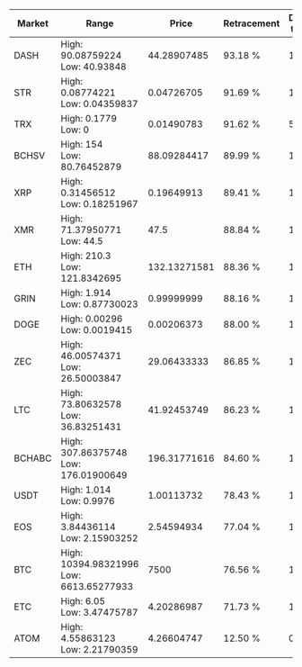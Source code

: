 | Market | Range | Price| Retracement | Doubles to 50% |
| --- | --- | --- | --- | --- |
| DASH | High: 90.08759224<br />Low: 40.93848 | 44.28907485 | 93.18 % | 1.48 |
| STR | High: 0.08774221<br />Low: 0.04359837 | 0.04726705 | 91.69 % | 1.39 |
| TRX | High: 0.1779<br />Low: 0 | 0.01490783 | 91.62 % | 5.97 |
| BCHSV | High: 154<br />Low: 80.76452879 | 88.09284417 | 89.99 % | 1.33 |
| XRP | High: 0.31456512<br />Low: 0.18251967 | 0.19649913 | 89.41 % | 1.26 |
| XMR | High: 71.37950771<br />Low: 44.5 | 47.5 | 88.84 % | 1.22 |
| ETH | High: 210.3<br />Low: 121.8342695 | 132.13271581 | 88.36 % | 1.26 |
| GRIN | High: 1.914<br />Low: 0.87730023 | 0.99999999 | 88.16 % | 1.40 |
| DOGE | High: 0.00296<br />Low: 0.0019415 | 0.00206373 | 88.00 % | 1.19 |
| ZEC | High: 46.00574371<br />Low: 26.50003847 | 29.06433333 | 86.85 % | 1.25 |
| LTC | High: 73.80632578<br />Low: 36.83251431 | 41.92453749 | 86.23 % | 1.32 |
| BCHABC | High: 307.86375748<br />Low: 176.01900649 | 196.31771616 | 84.60 % | 1.23 |
| USDT | High: 1.014<br />Low: 0.9976 | 1.00113732 | 78.43 % | 1.00 |
| EOS | High: 3.84436114<br />Low: 2.15903252 | 2.54594934 | 77.04 % | 1.18 |
| BTC | High: 10394.98321996<br />Low: 6613.65277933 | 7500 | 76.56 % | 1.13 |
| ETC | High: 6.05<br />Low: 3.47475787 | 4.20286987 | 71.73 % | 1.13 |
| ATOM | High: 4.55863123<br />Low: 2.21790359 | 4.26604747 | 12.50 % | 0.00 |
